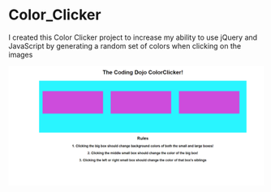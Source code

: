 # Color_Clicker

I created this Color Clicker project to increase my ability to use jQuery and JavaScript by generating a random set of colors when clicking on the images

![Color Clicker](https://raw.githubusercontent.com/amountcastlej/Color_Clicker/main/ColorClicker.png)

